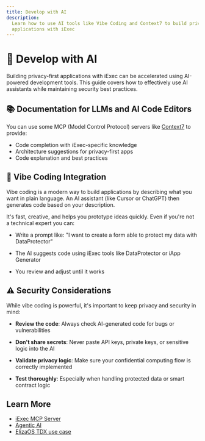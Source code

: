 ```yaml
---
title: Develop with AI
description:
  Learn how to use AI tools like Vibe Coding and Context7 to build privacy-first
  applications with iExec
---
```


# 🤖 Develop with AI

Building privacy-first applications with iExec can be accelerated using
AI-powered development tools. This guide covers how to effectively use AI
assistants while maintaining security best practices.

## 📚 Documentation for LLMs and AI Code Editors

You can use some MCP (Model Control Protocol) servers like
[Context7](https://context7.com/iexecblockchaincomputing/documentation-tools) to
provide:

- Code completion with iExec-specific knowledge
- Architecture suggestions for privacy-first apps
- Code explanation and best practices

## 🎨 Vibe Coding Integration

Vibe coding is a modern way to build applications by describing what you want in
plain language. An AI assistant (like Cursor or ChatGPT) then generates code
based on your description.

It's fast, creative, and helps you prototype ideas quickly. Even if you're not a
technical expert you can:

- Write a prompt like: "I want to create a form able to protect my data with
  DataProtector"

- The AI suggests code using iExec tools like DataProtector or iApp Generator

- You review and adjust until it works

## ⚠️ Security Considerations

While vibe coding is powerful, it's important to keep privacy and security in
mind:

- **Review the code**: Always check AI-generated code for bugs or
  vulnerabilities

- **Don't share secrets**: Never paste API keys, private keys, or sensitive
  logic into the AI

- **Validate privacy logic**: Make sure your confidential computing flow is
  correctly implemented

- **Test thoroughly**: Especially when handling protected data or smart contract
  logic

## Learn More

- [iExec MCP Server](https://www.iex.ec/news/mcp-server-secure-interoperability-autonomous-ai-agents)
- [Agentic AI](https://www.iex.ec/academy/what-is-agentic-ai)
- [ElizaOS TDX use case](https://www.iex.ec/news/elizaos-ai-agents-iexec-intel-tdx)
